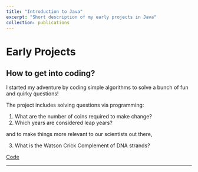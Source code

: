 ```yaml
---
title: "Introduction to Java"
excerpt: "Short description of my early projects in Java"
collection: publications
---
```


# Early Projects 

## How to get into coding? 

I started my adventure by coding simple algorithms to solve a bunch of fun and quirky questions! 

The project includes solving questions via programming: 

1. What are the number of coins required to make change? 
2. Which years are considered leap years? 

and to make things more relevant to our scientists out there, 

3. What is the Watson Crick Complement of DNA strands?

[Code](https://github.com/kmualim/projects)

---
